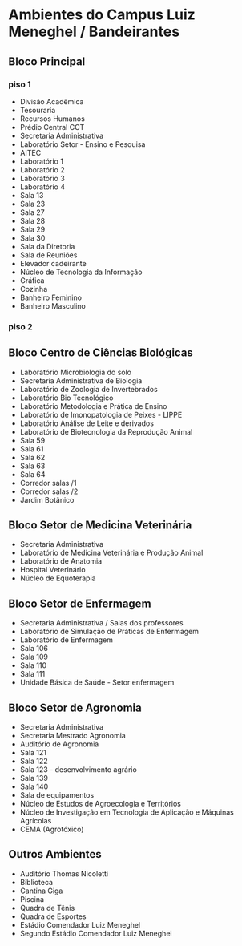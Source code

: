 # Ambientes do Campus Luiz Meneghel / Bandeirantes

## Bloco Principal
### piso 1
- Divisão Acadêmica
- Tesouraria
- Recursos Humanos
- Prédio Central CCT
- Secretaria Administrativa
- Laboratório Setor - Ensino e Pesquisa
- AITEC
- Laboratório 1
- Laboratório 2
- Laboratório 3
- Laboratório 4
- Sala 13
- Sala 23
- Sala 27
- Sala 28
- Sala 29
- Sala 30
- Sala da Diretoria
- Sala de Reuniões
- Elevador cadeirante
- Núcleo de Tecnologia da Informação
- Gráfica
- Cozinha
- Banheiro Feminino
- Banheiro Masculino
### piso 2

## Bloco Centro de Ciências Biológicas
- Laboratório Microbiologia do solo
- Secretaria Administrativa de Biologia
- Laboratório de Zoologia de Invertebrados
- Laboratório Bio Tecnológico
- Laboratório Metodologia e Prática de Ensino
- Laboratório de Imonopatologia de Peixes - LIPPE
- Laboratório Análise de Leite e derivados
- Laboratório de Biotecnologia da Reprodução Animal
- Sala 59
- Sala 61
- Sala 62
- Sala 63
- Sala 64
- Corredor salas /1
- Corredor salas /2
- Jardim Botânico

## Bloco Setor de Medicina Veterinária
- Secretaria Administrativa
- Laboratório de Medicina Veterinária e Produção Animal
- Laboratório de Anatomia
- Hospital Veterinário
- Núcleo de Equoterapia

## Bloco Setor de Enfermagem
- Secretaria Administrativa / Salas dos professores
- Laboratório de Simulação de Práticas de Enfermagem
- Laboratório de Enfermagem
- Sala 106
- Sala 109
- Sala 110
- Sala 111
- Unidade Básica de Saúde - Setor enfermagem

## Bloco Setor de Agronomia
- Secretaria Administrativa
- Secretaria Mestrado Agronomia
- Auditório de Agronomia
- Sala 121
- Sala 122
- Sala 123 - desenvolvimento agrário
- Sala 139
- Sala 140
- Sala de equipamentos
- Núcleo de Estudos de Agroecologia e Territórios
- Núcleo de Investigação em Tecnologia de Aplicação e Máquinas Agrícolas
- CEMA (Agrotóxico)

## Outros Ambientes
- Auditório Thomas Nicoletti
- Biblioteca
- Cantina Giga
- Piscina
- Quadra de Tênis
- Quadra de Esportes
- Estádio Comendador Luiz Meneghel
- Segundo Estádio Comendador Luiz Meneghel
